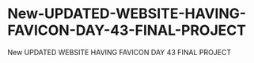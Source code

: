 # New-UPDATED-WEBSITE-HAVING-FAVICON-DAY-43-FINAL-PROJECT
New UPDATED WEBSITE HAVING FAVICON DAY 43 FINAL PROJECT
